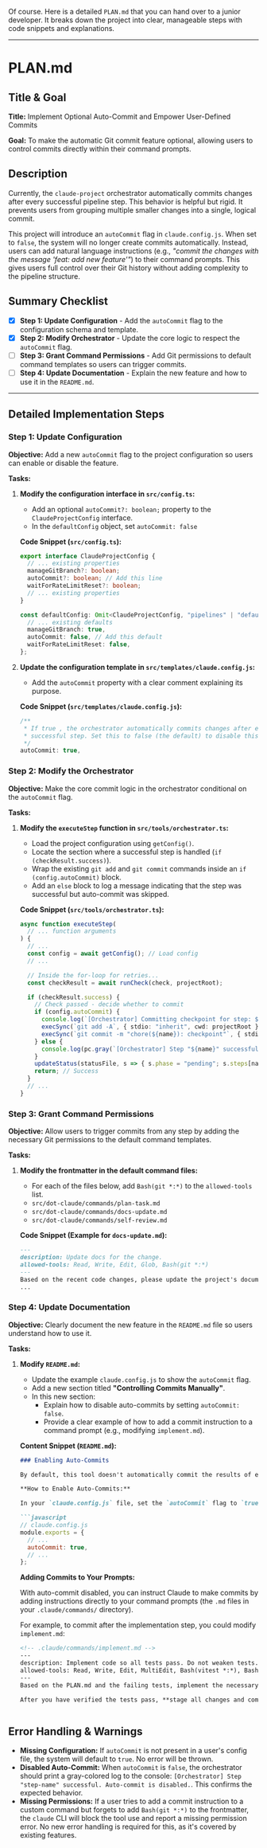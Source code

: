 Of course. Here is a detailed `PLAN.md` that you can hand over to a junior developer. It breaks down the project into clear, manageable steps with code snippets and explanations.

---

# PLAN.md

## Title & Goal

**Title:** Implement Optional Auto-Commit and Empower User-Defined Commits

**Goal:** To make the automatic Git commit feature optional, allowing users to control commits directly within their command prompts.

## Description

Currently, the `claude-project` orchestrator automatically commits changes after every successful pipeline step. This behavior is helpful but rigid. It prevents users from grouping multiple smaller changes into a single, logical commit.

This project will introduce an `autoCommit` flag in `claude.config.js`. When set to `false`, the system will no longer create commits automatically. Instead, users can add natural language instructions (e.g., *"commit the changes with the message 'feat: add new feature'"*) to their command prompts. This gives users full control over their Git history without adding complexity to the pipeline structure.

## Summary Checklist

- [x] **Step 1: Update Configuration** - Add the `autoCommit` flag to the configuration schema and template.
- [x] **Step 2: Modify Orchestrator** - Update the core logic to respect the `autoCommit` flag.
- [ ] **Step 3: Grant Command Permissions** - Add Git permissions to default command templates so users can trigger commits.
- [ ] **Step 4: Update Documentation** - Explain the new feature and how to use it in the `README.md`.

---

## Detailed Implementation Steps

### Step 1: Update Configuration

**Objective:** Add a new `autoCommit` flag to the project configuration so users can enable or disable the feature.

**Tasks:**

1.  **Modify the configuration interface in `src/config.ts`:**
    *   Add an optional `autoCommit?: boolean;` property to the `ClaudeProjectConfig` interface.
    *   In the `defaultConfig` object, set `autoCommit: false` 

    **Code Snippet (`src/config.ts`):**
    ```typescript
    export interface ClaudeProjectConfig {
      // ... existing properties
      manageGitBranch?: boolean;
      autoCommit?: boolean; // Add this line
      waitForRateLimitReset?: boolean;
      // ... existing properties
    }

    const defaultConfig: Omit<ClaudeProjectConfig, "pipelines" | "defaultPipeline" | "pipeline"> = {
      // ... existing defaults
      manageGitBranch: true,
      autoCommit: false, // Add this default
      waitForRateLimitReset: false,
    };
    ```

2.  **Update the configuration template in `src/templates/claude.config.js`:**
    *   Add the `autoCommit` property with a clear comment explaining its purpose.

    **Code Snippet (`src/templates/claude.config.js`):**
    ```javascript
    /**
     * If true , the orchestrator automatically commits changes after each
     * successful step. Set this to false (the default) to disable this behavior.
     */
    autoCommit: true,
    ```

### Step 2: Modify the Orchestrator

**Objective:** Make the core commit logic in the orchestrator conditional on the `autoCommit` flag.

**Tasks:**

1.  **Modify the `executeStep` function in `src/tools/orchestrator.ts`:**
    *   Load the project configuration using `getConfig()`.
    *   Locate the section where a successful step is handled (`if (checkResult.success)`).
    *   Wrap the existing `git add` and `git commit` commands inside an `if (config.autoCommit)` block.
    *   Add an `else` block to log a message indicating that the step was successful but auto-commit was skipped.

    **Code Snippet (`src/tools/orchestrator.ts`):**
    ```typescript
    async function executeStep(
      // ... function arguments
    ) {
      // ...
      const config = await getConfig(); // Load config
      // ...

      // Inside the for-loop for retries...
      const checkResult = await runCheck(check, projectRoot);

      if (checkResult.success) {
        // Check passed - decide whether to commit
        if (config.autoCommit) {
          console.log(`[Orchestrator] Committing checkpoint for step: ${name}`);
          execSync(`git add -A`, { stdio: "inherit", cwd: projectRoot });
          execSync(`git commit -m "chore(${name}): checkpoint"`, { stdio: "inherit", cwd: projectRoot });
        } else {
          console.log(pc.gray(`[Orchestrator] Step "${name}" successful. Auto-commit is disabled.`));
        }
        updateStatus(statusFile, s => { s.phase = "pending"; s.steps[name] = "done"; });
        return; // Success
      }
      // ...
    }
    ```

### Step 3: Grant Command Permissions

**Objective:** Allow users to trigger commits from any step by adding the necessary Git permissions to the default command templates.

**Tasks:**

1.  **Modify the frontmatter in the default command files:**
    *   For each of the files below, add `Bash(git *:*)` to the `allowed-tools` list.
    *   `src/dot-claude/commands/plan-task.md`
    *   `src/dot-claude/commands/docs-update.md`
    *   `src/dot-claude/commands/self-review.md`

    **Code Snippet (Example for `docs-update.md`):**
    ```markdown
    ---
    description: Update docs for the change.
    allowed-tools: Read, Write, Edit, Glob, Bash(git *:*)
    ---
    Based on the recent code changes, please update the project's documentation.
    ...
    ```

### Step 4: Update Documentation

**Objective:** Clearly document the new feature in the `README.md` file so users understand how to use it.

**Tasks:**

1.  **Modify `README.md`:**
    *   Update the example `claude.config.js` to show the `autoCommit` flag.
    *   Add a new section titled **"Controlling Commits Manually"**.
    *   In this new section:
        *   Explain how to disable auto-commits by setting `autoCommit: false`.
        *   Provide a clear example of how to add a commit instruction to a command prompt (e.g., modifying `implement.md`).

    **Content Snippet (`README.md`):**
    ```markdown
    ### Enabling Auto-Commits

    By default, this tool doesn't automatically commit the results of each successful pipeline step to allow for manual control. However, you can enable the auto-commit feature.

    **How to Enable Auto-Commits:**

    In your `claude.config.js` file, set the `autoCommit` flag to `true`:

    ```javascript
    // claude.config.js
    module.exports = {
      // ...
      autoCommit: true,
      // ...
    };
    ```

    **Adding Commits to Your Prompts:**

    With auto-commit disabled, you can instruct Claude to make commits by adding instructions directly to your command prompts (the `.md` files in your `.claude/commands/` directory).

    For example, to commit after the implementation step, you could modify `implement.md`:

    ```markdown
    <!-- .claude/commands/implement.md -->
    ---
    description: Implement code so all tests pass. Do not weaken tests.
    allowed-tools: Read, Write, Edit, MultiEdit, Bash(vitest *:*), Bash(npm *:*)
    ---
    Based on the PLAN.md and the failing tests, implement the necessary code in the `src/` directory to make all tests pass.

    After you have verified the tests pass, **stage all changes and commit them with the message "feat: implement new math utility".**
    ```
    ```

## Error Handling & Warnings

*   **Missing Configuration:** If `autoCommit` is not present in a user's config file, the system will default to `true`. No error will be thrown.
*   **Disabled Auto-Commit:** When `autoCommit` is `false`, the orchestrator should print a gray-colored log to the console: `[Orchestrator] Step "step-name" successful. Auto-commit is disabled.`. This confirms the expected behavior.
*   **Missing Permissions:** If a user tries to add a commit instruction to a custom command but forgets to add `Bash(git *:*)` to the frontmatter, the `claude` CLI will block the tool use and report a missing permission error. No new error handling is required for this, as it's covered by existing features.